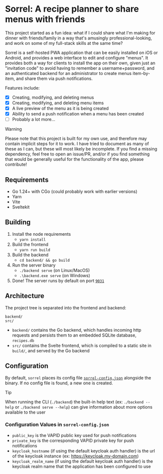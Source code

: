# Sorrel: A recipe planner to share menus with friends

This project started as a fun idea: what if I could share what I'm making for dinner with friends/family in a way that's amusingly professional-looking, and work on some of my full-stack skills at the same time?

Sorrel is a self-hosted PWA application that can be easily installed on iOS or Android, and provides a web interface to edit and configure "menus". It provides both a way for clients to install the app on their own, given just an "invitation code" to avoid having to remember a username+password, and an authenticated backend for an administrator to create menus item-by-item, and share them via push notifications.

Features include:

* [x] Creating, modifying, and deleting menus
* [x] Creating, modifying, and deleting menu items
* [x] A live preview of the menu as it is being created
* [x] Ability to send a push notification when a menu has been created
* [ ] Probably a lot more...

> [!WARNING]
> Please note that this project is built for my own use, and therefore may contain implicit steps for it to work. I have tried to document as many of these as I can, but these will most likely be incomplete. If you find a missing dependency, feel free to open an issue/PR, and/or if you find something that would be generally useful for the functionality of the app, please contribute!

## Requirements

* Go 1.24+ with CGo (could probably work with earlier versions)
* Yarn
* Vite
* Sveltekit

## Building

1. Install the node requirements
    * `yarn install`
2. Build the frontend
    * `yarn run build`
3. Build the backend
    * `cd backend/ && go build`
4. Run the server binary
    * `./backend serve` (on Linux/MacOS)
    * `.\backend.exe serve` (on Windows)
5. Done! The server runs by default on port [`9031`](https://github.com/NickyBoy89/sorrel/blob/master/backend/server.go#L21)

## Architecture

The project tree is separated into the frontend and backend:
```
backend/
src/
```

* `backend/` contains the Go backend, which handles incoming http requests and persists them to an embedded SQLite database, `recipes.db`
* `src/` contains the Svelte frontend, which is compiled to a static site in `build/`, and served by the Go backend

## Configuration

By default, `sorrel` places its config file [`sorrel-config.json`](https://github.com/NickyBoy89/sorrel/blob/master/backend/main.go#L7) alongside the binary. If no config file is found, a new one is created.

> [!TIP]
> When running the CLI (`./backend`) the built-in help text (ex: `./backend --help` or `./backend serve --help`) can give information about more options available to the user

### Configuration Values in `sorrel-config.json`

* `public_key` is the VAPID public key used for push notifications
* `private_key` is the corresponding VAPID private key for push notifications
* `keycloak_hostname` (if using the default keycloak auth handler) is the url of the keycloak instance (ex: https://keycloak.my-domain.com)
* `keycloak_realm_name` (if using the default keycloak auth handler) is the keycloak realm name that the application has been configured to use
